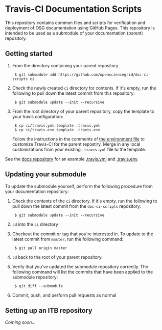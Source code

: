 Travis-CI Documentation Scripts
===============================

This repository contains common files and scripts for verification and deployment of OSG documentation using GitHub Pages. This repository is intended to be used as a submodule of your documentation (parent) repository.

Getting started
---------------

1. From the directory containing your parent repository

        $ git submodule add https://github.com/opensciencegrid/doc-ci-scripts ci

1. Check the newly created `ci` directory for contents. If it's empty, run the following to pull down the latest commit from this repository:

        $ git submodule update --init --recursive

1. From the root directory of your parent repository, copy the template to your travis configuration:

        $ cp ci/travis.yml.template .travis.yml
        $ cp ci/travis.env.template .travis.env

    Follow the instructions in the comments of [the environment file](travis.env.template) to customize Travis-CI for the parent repostiry. Merge in any local customizations from your existing `.travis.yml` file to the template.

See the [docs repository](https://github.com/opensciencegrid/docs/) for an example [.travis.yml](https://github.com/opensciencegrid/docs/blob/master/.travis.yml) and [.travis.env](https://github.com/opensciencegrid/docs/blob/master/.travis.env).

Updating your submodule
-----------------------

To update the submodule yourself, perform the following procedure from your documentation repository:

1. Check the contents of the `ci` directory. If it's empty, run the following to pull down the latest commit from the `doc-ci-scripts` repository:

        $ git submodule update --init --recursive

1. `cd` into the `ci` directory
1. Checkout the commit or tag that you're interested in. To update to the latest commit from `master`, run the following command:

        $ git pull origin master

1. `cd` back to the root of your parent repository.
1. Verify that you've updated the submodule repository correctly. The following command will list the commits that have been applied to the submodule repository:

        $ git diff --submodule

1. Commit, push, and perform pull requests as normal

Setting up an ITB repository
----------------------------

_Coming soon..._

